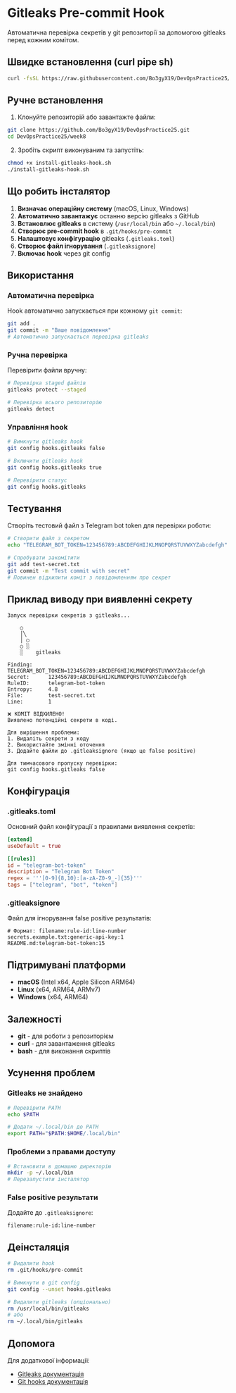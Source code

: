 # Gitleaks Pre-commit Hook

Автоматична перевірка секретів у git репозиторії за допомогою gitleaks перед кожним комітом.

## Швидке встановлення (curl pipe sh)

```bash
curl -fsSL https://raw.githubusercontent.com/Bo3gyX19/DevOpsPractice25/main/week8/install-gitleaks-hook.sh | bash
```

## Ручне встановлення

1. Клонуйте репозиторій або завантажте файли:
```bash
git clone https://github.com/Bo3gyX19/DevOpsPractice25.git
cd DevOpsPractice25/week8
```

2. Зробіть скрипт виконуваним та запустіть:
```bash
chmod +x install-gitleaks-hook.sh
./install-gitleaks-hook.sh
```

## Що робить інсталятор

1. **Визначає операційну систему** (macOS, Linux, Windows)
2. **Автоматично завантажує** останню версію gitleaks з GitHub
3. **Встановлює gitleaks** в систему (`/usr/local/bin` або `~/.local/bin`)
4. **Створює pre-commit hook** в `.git/hooks/pre-commit`
5. **Налаштовує конфігурацію** gitleaks (`.gitleaks.toml`)
6. **Створює файл ігнорування** (`.gitleaksignore`)
7. **Включає hook** через git config

## Використання

### Автоматична перевірка
Hook автоматично запускається при кожному `git commit`:

```bash
git add .
git commit -m "Ваше повідомлення"
# Автоматично запускається перевірка gitleaks
```

### Ручна перевірка
Перевірити файли вручну:

```bash
# Перевірка staged файлів
gitleaks protect --staged

# Перевірка всього репозиторію
gitleaks detect
```

### Управління hook

```bash
# Вимкнути gitleaks hook
git config hooks.gitleaks false

# Включити gitleaks hook
git config hooks.gitleaks true

# Перевірити статус
git config hooks.gitleaks
```

## Тестування

Створіть тестовий файл з Telegram bot token для перевірки роботи:

```bash
# Створити файл з секретом
echo "TELEGRAM_BOT_TOKEN=123456789:ABCDEFGHIJKLMNOPQRSTUVWXYZabcdefgh" > test-secret.txt

# Спробувати закомітити
git add test-secret.txt
git commit -m "Test commit with secret"
# Повинен відхилити коміт з повідомленням про секрет
```

## Приклад виводу при виявленні секрету

```
Запуск перевірки секретів з gitleaks...

    ○
    │╲
    │ ○
    ○ ░
    ░    gitleaks

Finding:     TELEGRAM_BOT_TOKEN=123456789:ABCDEFGHIJKLMNOPQRSTUVWXYZabcdefgh
Secret:      123456789:ABCDEFGHIJKLMNOPQRSTUVWXYZabcdefgh
RuleID:      telegram-bot-token
Entropy:     4.8
File:        test-secret.txt
Line:        1

❌ КОМІТ ВІДХИЛЕНО!
Виявлено потенційні секрети в коді.

Для вирішення проблеми:
1. Видаліть секрети з коду
2. Використайте змінні оточення
3. Додайте файли до .gitleaksignore (якщо це false positive)

Для тимчасового пропуску перевірки:
git config hooks.gitleaks false
```

## Конфігурація

### .gitleaks.toml
Основний файл конфігурації з правилами виявлення секретів:

```toml
[extend]
useDefault = true

[[rules]]
id = "telegram-bot-token"
description = "Telegram Bot Token"
regex = '''[0-9]{8,10}:[a-zA-Z0-9_-]{35}'''
tags = ["telegram", "bot", "token"]
```

### .gitleaksignore
Файл для ігнорування false positive результатів:

```
# Формат: filename:rule-id:line-number
secrets.example.txt:generic-api-key:1
README.md:telegram-bot-token:15
```

## Підтримувані платформи

- **macOS** (Intel x64, Apple Silicon ARM64)
- **Linux** (x64, ARM64, ARMv7)
- **Windows** (x64, ARM64)

## Залежності

- **git** - для роботи з репозиторієм
- **curl** - для завантаження gitleaks
- **bash** - для виконання скриптів

## Усунення проблем

### Gitleaks не знайдено
```bash
# Перевірити PATH
echo $PATH

# Додати ~/.local/bin до PATH
export PATH="$PATH:$HOME/.local/bin"
```

### Проблеми з правами доступу
```bash
# Встановити в домашню директорію
mkdir -p ~/.local/bin
# Перезапустити інсталятор
```

### False positive результати
Додайте до `.gitleaksignore`:
```
filename:rule-id:line-number
```

## Деінсталяція

```bash
# Видалити hook
rm .git/hooks/pre-commit

# Вимкнути в git config
git config --unset hooks.gitleaks

# Видалити gitleaks (опціонально)
rm /usr/local/bin/gitleaks
# або
rm ~/.local/bin/gitleaks
```

## Допомога

Для додаткової інформації:
- [Gitleaks документація](https://github.com/gitleaks/gitleaks)
- [Git hooks документація](https://git-scm.com/book/en/v2/Customizing-Git-Git-Hooks)
